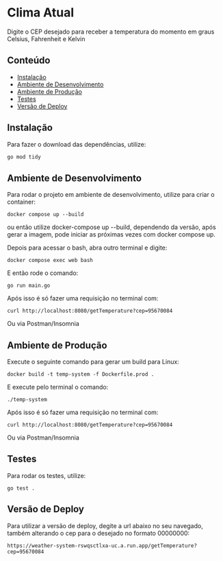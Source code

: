 # Clima Atual

Digite o CEP desejado para receber a temperatura do momento em graus Celsius, Fahrenheit e Kelvin

## Conteúdo

- [Instalação](#instalação)
- [Ambiente de Desenvolvimento](#developer)
- [Ambiente de Produção](#production)
- [Testes](#testes)
- [Versão de Deploy](#versão-de-deploy)

## Instalação

Para fazer o download das dependências, utilize:
```bash
go mod tidy
```

## Ambiente de Desenvolvimento

Para rodar o projeto em ambiente de desenvolvimento, utilize para criar o container:
```
docker compose up --build
```
ou então utilize docker-compose up --build, dependendo da versão, após gerar a imagem, pode iniciar as próximas vezes com docker compose up.

Depois para acessar o bash, abra outro terminal e digite:
```
docker compose exec web bash
```
E então rode o comando:
```
go run main.go
```
Após isso é só fazer uma requisição no terminal com:
```
curl http://localhost:8080/getTemperature?cep=95670084
```
Ou via Postman/Insomnia

## Ambiente de Produção

Execute o seguinte comando para gerar um build para Linux:
```
docker build -t temp-system -f Dockerfile.prod .
```
E execute pelo terminal o comando:
```
./temp-system
```
Após isso é só fazer uma requisição no terminal com:
```
curl http://localhost:8080/getTemperature?cep=95670084
```
Ou via Postman/Insomnia

## Testes

Para rodar os testes, utilize:
```
go test .
```

## Versão de Deploy

Para utilizar a versão de deploy, degite a url abaixo no seu navegado, também alterando o cep para o desejado no formato 00000000:
```
https://weather-system-rswqsctlxa-uc.a.run.app/getTemperature?cep=95670084
```
